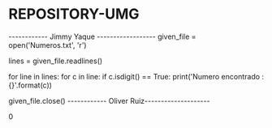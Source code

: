 # REPOSITORY-UMG

------------ Jimmy Yaque ------------------
given_file = open('Numeros.txt', 'r')

lines = given_file.readlines()

for line in lines:
    for c in line:
        if c.isdigit() == True:
            print('Numero encontrado : {}'.format(c))

given_file.close()
------------ Oliver Ruiz--------------------
<html>
<head>
<title>Calculadora</title> 
<link rel="stylesheet" type="text/css" href="calculadora.css" />
<script type="text/javascript" src="calculadora.js"></script>
</head>
<body>
<div class="calculadora"
<form action="#" name="calculadora" id="calculadora">
<p id="textoPantalla">0</p>
<p>
